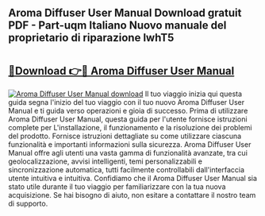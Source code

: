 ## Aroma Diffuser User Manual Download gratuit PDF - Part-uqm Italiano Nuovo manuale del proprietario di riparazione lwhT5

# <h2><a href="http://df965n.blite.top/?on=Aroma+Diffuser+User+Manual">🔗Download 👉🔴 Aroma Diffuser User Manual</a></h2>

[![Aroma Diffuser User Manual download](https://i.imgur.com/lujVjoI.png)](http://df965n.blite.top/?on=Aroma+Diffuser+User+Manual)
Il tuo viaggio inizia qui questa guida segna l'inizio del tuo viaggio con il tuo nuovo Aroma Diffuser User Manual e ti guida verso operazioni e gioia di successo. Prima di utilizzare Aroma Diffuser User Manual, questa guida per l'utente fornisce istruzioni complete per L'installazione, il funzionamento e la risoluzione dei problemi del prodotto. Fornisce istruzioni dettagliate su come utilizzare ciascuna funzionalità e importanti informazioni sulla sicurezza. Aroma Diffuser User Manual offre agli utenti una vasta gamma di funzionalità avanzate, tra cui geolocalizzazione, avvisi intelligenti, temi personalizzabili e sincronizzazione automatica, tutti facilmente controllabili dall'interfaccia utente intuitiva e intuitiva. Confidiamo che il Aroma Diffuser User Manual sia stato utile durante il tuo viaggio per familiarizzare con la tua nuova acquisizione. Se hai bisogno di aiuto, non esitare a contattare il nostro team di supporto.
